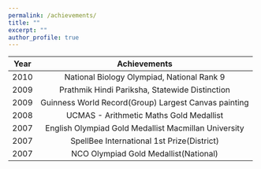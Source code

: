 ```yaml
---
permalink: /achievements/
title: ""
excerpt: ""
author_profile: true
---
```



| Year          | Achievements                                          |
| ------------- |:-----------------------------------------------------:|
| 2010          | National Biology Olympiad, National Rank 9            |
| 2009          | Prathmik Hindi Pariksha, Statewide Distinction        |
| 2009          | Guinness World Record(Group) Largest Canvas painting  |
| 2008          | UCMAS - Arithmetic Maths Gold Medallist               |
| 2007          | English Olympiad Gold Medallist Macmillan University  |
| 2007          | SpellBee International 1st Prize(District)            |
| 2007          | NCO Olympiad Gold Medallist(National)                 |    
